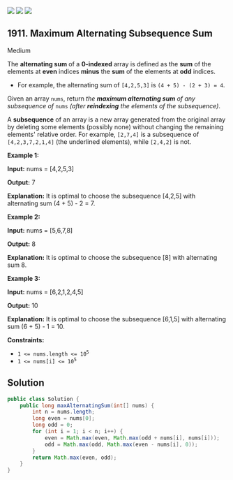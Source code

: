 [![](https://img.shields.io/github/stars/javadev/LeetCode-in-Java?label=Stars&style=flat-square)](https://github.com/javadev/LeetCode-in-Java)
[![](https://img.shields.io/github/forks/javadev/LeetCode-in-Java?label=Fork%20me%20on%20GitHub%20&style=flat-square)](https://github.com/javadev/LeetCode-in-Java/fork)
[![](https://img.shields.io/badge/-LeetCode%20in%20Kotlin-blue?style=flat-square)](https://github.com/javadev/LeetCode-in-Kotlin)

## 1911\. Maximum Alternating Subsequence Sum

Medium

The **alternating sum** of a **0-indexed** array is defined as the **sum** of the elements at **even** indices **minus** the **sum** of the elements at **odd** indices.

*   For example, the alternating sum of `[4,2,5,3]` is `(4 + 5) - (2 + 3) = 4`.

Given an array `nums`, return _the **maximum alternating sum** of any subsequence of_ `nums` _(after **reindexing** the elements of the subsequence)_.

A **subsequence** of an array is a new array generated from the original array by deleting some elements (possibly none) without changing the remaining elements' relative order. For example, `[2,7,4]` is a subsequence of `[4,2,3,7,2,1,4]` (the underlined elements), while `[2,4,2]` is not.

**Example 1:**

**Input:** nums = [4,2,5,3]

**Output:** 7

**Explanation:** It is optimal to choose the subsequence [4,2,5] with alternating sum (4 + 5) - 2 = 7. 

**Example 2:**

**Input:** nums = [5,6,7,8]

**Output:** 8

**Explanation:** It is optimal to choose the subsequence [8] with alternating sum 8. 

**Example 3:**

**Input:** nums = [6,2,1,2,4,5]

**Output:** 10

**Explanation:** It is optimal to choose the subsequence [6,1,5] with alternating sum (6 + 5) - 1 = 10. 

**Constraints:**

*   <code>1 <= nums.length <= 10<sup>5</sup></code>
*   <code>1 <= nums[i] <= 10<sup>5</sup></code>

## Solution

```java
public class Solution {
    public long maxAlternatingSum(int[] nums) {
        int n = nums.length;
        long even = nums[0];
        long odd = 0;
        for (int i = 1; i < n; i++) {
            even = Math.max(even, Math.max(odd + nums[i], nums[i]));
            odd = Math.max(odd, Math.max(even - nums[i], 0));
        }
        return Math.max(even, odd);
    }
}
```